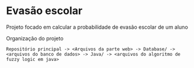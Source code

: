 # Evasão escolar
Projeto focado em calcular a probabilidade de evasão escolar de um aluno

Organização do projeto

  `Repositório principal -> <Arquivos da parte web>
                         -> Database/ -> <arquivos do banco de dados>
                         -> Java/ -> <arquivos do algoritmo de fuzzy logic em java>`
